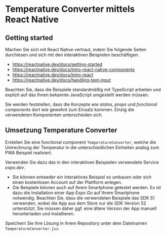 # Temperature Converter mittels React Native

## Getting started

Machen Sie sich mit React Native vertraut, indem Sie folgende Seiten durchlesen und sich
mit den interaktiven Beispielen beschäftigen.

*   <https://reactnative.dev/docs/getting-started>
*   <https://reactnative.dev/docs/intro-react-native-components>
*   <https://reactnative.dev/docs/intro-react>
*   <https://reactnative.dev/docs/handling-text-input>

Beachten Sie, dass die Beispiele standardmäßig mit TypeScript arbeiten und explizit
auf das Ihnen bekannte JavaScript umgestellt werden müssen.

Sie werden feststellen, dass die Konzepte wie _states_, _props_ und _functional components_
dort wie gewohnt zum Einsatz kommen. Einzig die verwendeten Komponenten unterscheiden sich.

## Umsetzung Temperature Converter

Erstellen Sie eine functional component `TemperatureConverter`, welche die Umrechnung
der Temperatur in die unterschiedlichen Einheiten analog zum PWA Beispiel realisiert.

Verwenden Sie dazu das in den interaktiven Beispielen verwendete Service _expo.dev_.

*   Sie können entweder ein interaktives Beispiel so umbauen oder sich einen kostenlosen Account
auf der Plattform anlegen.
*   Die Beispiele können auch auf Ihrem Smartphone getestet werden. Es ist dazu die Installation
  einer App _Expo Go_ auf Ihrem Smartphone notwendig. Beachten Sie, dass die verwendeten
  Beispiele das SDK 51 verwenden, wobei die App aus dem Store nur die SDK Version 52 unterstützt.
  Sie müssen daher ggf. eine ältere Version der App manuell herunterladen und installieren.

Speichern Sie Ihre Lösung in ihrem Repository unter dem Dateinamen `TemperatureConverter.jsx`.
